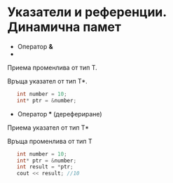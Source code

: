 
# Указатели и референции. Динамична памет

 - Оператор **&**
 - 
Приема променлива от тип Т.

Връща указател от тип T*.
 
 
```c++
   int number = 10;
   int* ptr = &number;
``` 


- Оператор<b> * </b> (дерефериране)

 Приема указaтел от тип Т*
  
 Връща променлива от тип Т


```c++
   int number = 10;
   int* ptr = &number;
   int result = *ptr; 
   cout << result; //10
```
